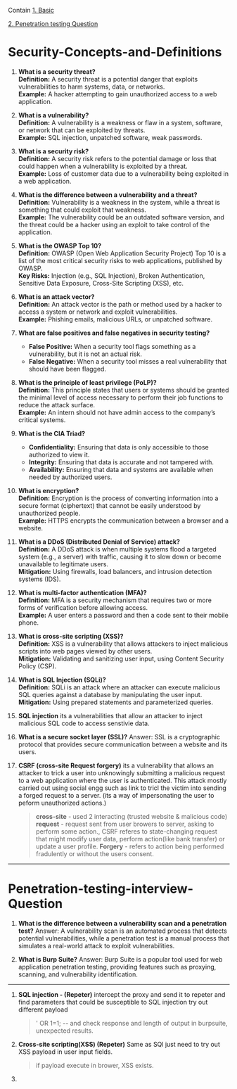 Contain 
[1. Basic](#Security-Concepts-and-Definitions)

[2. Penetration testing Question](#Penetration-testing-interview-Question)




# Security-Concepts-and-Definitions

1. **What is a security threat?**  
   **Definition:** A security threat is a potential danger that exploits vulnerabilities to harm systems, data, or networks.  
   **Example:** A hacker attempting to gain unauthorized access to a web application.

2. **What is a vulnerability?**  
   **Definition:** A vulnerability is a weakness or flaw in a system, software, or network that can be exploited by threats.  
   **Example:** SQL injection, unpatched software, weak passwords.

3. **What is a security risk?**  
   **Definition:** A security risk refers to the potential damage or loss that could happen when a vulnerability is exploited by a threat.  
   **Example:** Loss of customer data due to a vulnerability being exploited in a web application.

4. **What is the difference between a vulnerability and a threat?**  
   **Definition:** Vulnerability is a weakness in the system, while a threat is something that could exploit that weakness.  
   **Example:** The vulnerability could be an outdated software version, and the threat could be a hacker using an exploit to take control of the application.

5. **What is the OWASP Top 10?**  
   **Definition:** OWASP (Open Web Application Security Project) Top 10 is a list of the most critical security risks to web applications, published by OWASP.  
   **Key Risks:** Injection (e.g., SQL Injection), Broken Authentication, Sensitive Data Exposure, Cross-Site Scripting (XSS), etc.

6. **What is an attack vector?**  
   **Definition:** An attack vector is the path or method used by a hacker to access a system or network and exploit vulnerabilities.  
   **Example:** Phishing emails, malicious URLs, or unpatched software.

7. **What are false positives and false negatives in security testing?**  
   - **False Positive:** When a security tool flags something as a vulnerability, but it is not an actual risk.  
   - **False Negative:** When a security tool misses a real vulnerability that should have been flagged.

8. **What is the principle of least privilege (PoLP)?**  
   **Definition:** This principle states that users or systems should be granted the minimal level of access necessary to perform their job functions to reduce the attack surface.  
   **Example:** An intern should not have admin access to the company’s critical systems.

9. **What is the CIA Triad?**  
   - **Confidentiality:** Ensuring that data is only accessible to those authorized to view it.  
   - **Integrity:** Ensuring that data is accurate and not tampered with.  
   - **Availability:** Ensuring that data and systems are available when needed by authorized users.

10. **What is encryption?**  
    **Definition:** Encryption is the process of converting information into a secure format (ciphertext) that cannot be easily understood by unauthorized people.  
    **Example:** HTTPS encrypts the communication between a browser and a website.

11. **What is a DDoS (Distributed Denial of Service) attack?**  
    **Definition:** A DDoS attack is when multiple systems flood a targeted system (e.g., a server) with traffic, causing it to slow down or become unavailable to legitimate users.  
    **Mitigation:** Using firewalls, load balancers, and intrusion detection systems (IDS).

12. **What is multi-factor authentication (MFA)?**  
    **Definition:** MFA is a security mechanism that requires two or more forms of verification before allowing access.  
    **Example:** A user enters a password and then a code sent to their mobile phone.

13. **What is cross-site scripting (XSS)?**  
    **Definition:** XSS is a vulnerability that allows attackers to inject malicious scripts into web pages viewed by other users.  
    **Mitigation:** Validating and sanitizing user input, using Content Security Policy (CSP).

14. **What is SQL Injection (SQLi)?**  
    **Definition:** SQLi is an attack where an attacker can execute malicious SQL queries against a database by manipulating the user input.  
    **Mitigation:** Using prepared statements and parameterized queries.

15. **SQL injection**
    its a vulnerabilities that allow an attacker to inject malicious SQL code to access senstivie data.

16. **What is a secure socket layer (SSL)?**
Answer: SSL is a cryptographic protocol that provides secure communication between a website and its users.

17. **CSRF (cross-site Request forgery)**
    its a vulnerability that allows an attacker to trick a user into unknowingly submitting a malicious request to a web application where the user is authenticated. This attack mostly carried out using social engg such as link to tricl the victim into sending a forged request to a server. (its a way of impersonating the user to peform unauthorized actions.) 
    > **cross-site** - used 2 interacting (trusted website & malicious code)
    > **request** - request sent from user browers to server, asking to perform some action., CSRF referes to state-changing request that might modify user data, perform action(like bank transfer) or update a user profile.
    > **Forgery** - refers to  action being performed fradulently or without the users consent.

---

# Penetration-testing-interview-Question


1. **What is the difference between a vulnerability scan and a penetration test?**
Answer: A vulnerability scan is an automated process that detects potential vulnerabilities, while a penetration test is a manual process that simulates a real-world attack to exploit vulnerabilities. 

2. **What is Burp Suite?**
Answer: Burp Suite is a popular tool used for web application penetration testing, providing features such as proxying, scanning, and vulnerability identification.


---
1) **SQL injection - (Repeter)**
   intercept the proxy and send it to repeter and find parameters that could be susceptible to SQL injection try out different payload
   > ' OR 1=1; --
and check response and length of output in burpsuite, unexpected results.

2) **Cross-site scripting(XSS) (Repeter)**
   Same as SQl just need to try out XSS payload in user input fields.
   > <script>alert('XSS')</script> if payload execute in brower, XSS exists.

3) 
   


